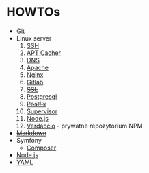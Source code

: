 # HOWTOs

* [Git](txt/git.md)
* Linux server
  1. [SSH](txt/Linux-server/ssh.md)
  2. [APT Cacher](txt/Linux-server/apt-cacher.md)
  1. [DNS](txt/Linux-server/dns.md)
  2. [Apache](txt/Linux-server/apache.md)
  3. [Nginx](txt/Linux-server/nginx.md)
  3. [Gitlab](txt/Linux-server/Gitlab.md)
  3. ~~[SSL](txt/Linux-server/ssl.md)~~
  3. ~~[Postgresql](txt/Linux-server/postgresql.md)~~
  4. ~~[Postfix](txt/Linux-server/postfix.md)~~
  5. [Supervisor](txt/Linux-server/supervisor.md)
  6. [Node.js](txt/Linux-server/node-js.md)
    1. [Verdaccio](txt/Linux-server/verdaccio.md) - prywatne repozytorium NPM
* ~~[Markdown](txt/markdown.md)~~
* Symfony
  * [Composer](./Symfony/Composer.md)
* [Node.js](txt/Node.js)
* [YAML](txt/yaml.md)
